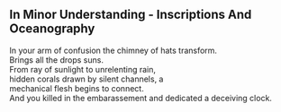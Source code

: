 In Minor Understanding - Inscriptions And Oceanography
------------------------------------------------------
In your arm of confusion the chimney of hats transform.  
Brings all the drops suns.  
From ray of sunlight to unrelenting rain,  
hidden corals drawn by silent channels, a  
mechanical flesh begins to connect.  
And you killed in the embarassement and dedicated a deceiving clock.  
